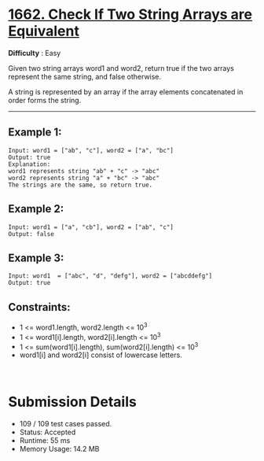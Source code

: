 # [1662. Check If Two String Arrays are Equivalent](https://leetcode.com/problems/check-if-two-string-arrays-are-equivalent/)

**Difficulty** : Easy

Given two string arrays word1 and word2, return true if the two arrays represent the same string, and false otherwise.

A string is represented by an array if the array elements concatenated in order forms the string.

---
 
## Example 1: 
```
Input: word1 = ["ab", "c"], word2 = ["a", "bc"]
Output: true 
Explanation:
word1 represents string "ab" + "c" -> "abc"
word2 represents string "a" + "bc" -> "abc"
The strings are the same, so return true.
```

## Example 2:
```
Input: word1 = ["a", "cb"], word2 = ["ab", "c"]
Output: false
```

## Example 3:
```
Input: word1  = ["abc", "d", "defg"], word2 = ["abcddefg"]
Output: true
```
 
## Constraints:

* 1 <= word1.length, word2.length <= 10<sup>3</sup> </br>
* 1 <= word1[i].length, word2[i].length <= 10<sup>3</sup> </br>
* 1 <= sum(word1[i].length), sum(word2[i].length) <= 10<sup>3</sup> </br>
* word1[i] and word2[i] consist of lowercase letters.

<br>

# Submission Details

* 109 / 109 test cases passed. <br>
* Status: Accepted <br>
* Runtime: 55 ms <br>
* Memory Usage: 14.2 MB <br>